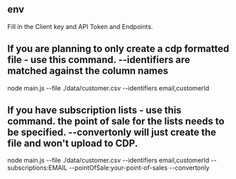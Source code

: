## env

Fill in the Client key and API Token and Endpoints.

## If you are planning to only create a cdp formatted file - use this command. --identifiers are matched against the column names

node main.js --file ./data/customer.csv --identifiers email,customerId

## If you have subscription lists - use this command. the point of sale for the lists needs to be specified. --convertonly will just create the file and won't upload to CDP.

node main.js --file ./data/customer.csv --identifiers email,customerId --subscriptions:EMAIL --pointOfSale:your-point-of-sales --convertonly
